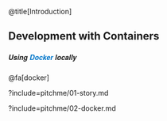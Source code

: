 @title[Introduction]
## Development with Containers
##### <span style="font-family:Helvetica Neue; font-weight:bold">Using <span style="color:#0075c9">Docker</span> locally</span>

@fa[docker] 


?include=pitchme/01-story.md

?include=pitchme/02-docker.md

